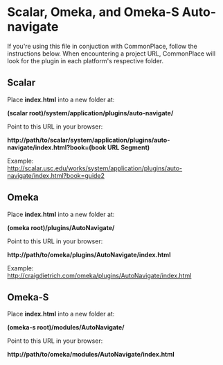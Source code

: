 # Scalar, Omeka, and Omeka-S Auto-navigate
If you're using this file in conjuction with CommonPlace, follow the instructions below. When encountering a project URL, CommonPlace will look for the plugin in each platform's respective folder.

## Scalar  
Place **index.html** into a new folder at:  
  
**(scalar root)/system/application/plugins/auto-navigate/**  

Point to this URL in your browser:  
  
**http://<span></span>path/to/scalar/system/application/plugins/auto-navigate/index.html?book=(book URL Segment)**  

Example:  
http://scalar.usc.edu/works/system/application/plugins/auto-navigate/index.html?book=guide2
  
## Omeka
Place **index.html** into a new folder at:  
  
**(omeka root)/plugins/AutoNavigate/**  
  
Point to this URL in your browser:  
  
**http://<span></span>path/to/omeka/plugins/AutoNavigate/index.html**  

Example:  
http://craigdietrich.com/omeka/plugins/AutoNavigate/index.html

## Omeka-S
Place **index.html** into a new folder at:  
  
**(omeka-s root)/modules/AutoNavigate/**  
  
Point to this URL in your browser:  
  
**http://<span></span>path/to/omeka/modules/AutoNavigate/index.html**  
